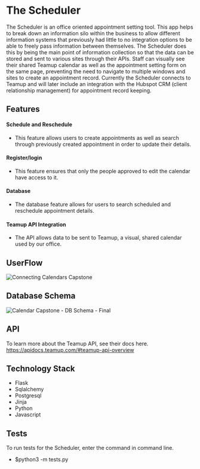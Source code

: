 # The Scheduler #

The Scheduler is an office oriented appointment setting tool. This app helps to break down an information silo within the business to allow different information systems that previously had little to no integration options to be able to freely pass information between themselves. The Scheduler does this by being the main point of information collection so that the data can be stored and sent to various sites through their APIs. Staff can visually see their shared Teamup calendar as well as the appointment setting form on the same page, preventing the need to navigate to multiple windows and sites to create an appointment record. Currently the Scheduler connects to Teamup and will later include an integration with the Hubspot CRM (client relationship management) for appointment record keeping. 


## Features ##
#### Schedule and Reschedule ####
* This feature allows users to create appointments as well as search through previously created appointment in order to update their details.
#### Register/login ####
* This feature ensures that only the people approved to edit the calendar have access to it.
#### Database ####
* The database feature allows for users to search scheduled and reschedule appointment details.
#### Teamup API Integration ####
* The API allows data to be sent to Teamup, a visual, shared calendar used by our office.


## UserFlow ##
![Connecting Calendars Capstone](https://user-images.githubusercontent.com/72045635/144469010-8805adf0-1e24-4229-970e-46f3b151ca52.png)


## Database Schema ##
![Calendar Capstone - DB Schema - Final](https://user-images.githubusercontent.com/72045635/144468863-59b2de90-d521-4e59-886b-c4d69072158c.png)


## API ##
To learn more about the Teamup API, see their docs here. https://apidocs.teamup.com/#teamup-api-overview


## Technology Stack ##
* Flask
* Sqlalchemy 
* Postgresql
* Jinja
* Python 
* Javascript


## Tests ##
To run tests for the Scheduler, enter the command in command line.
* $python3 -m tests.py

